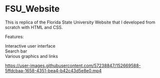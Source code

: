 # FSU_Website
This is replica of the Florida State University Website that I developed from scratch with HTML and CSS.

Features:

Interactive user interface\
Search bar\
Various graphics and links


https://user-images.githubusercontent.com/57238847/152669588-5ffdcbaa-1658-4351-bea4-b42c43d5e8e0.mp4




